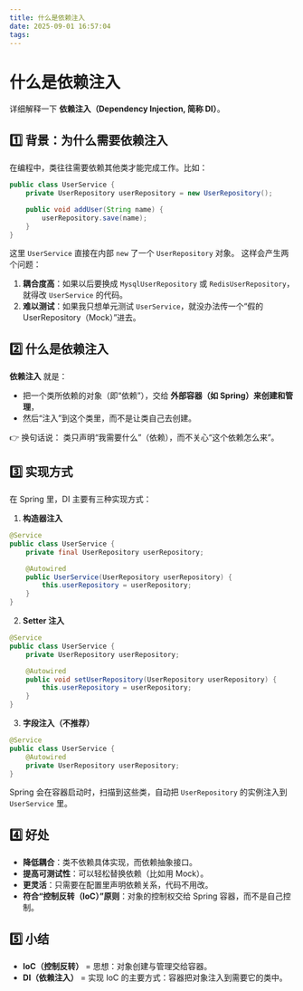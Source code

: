 ```yaml
---
title: 什么是依赖注入
date: 2025-09-01 16:57:04
tags:
---
```


# 什么是依赖注入

详细解释一下 **依赖注入（Dependency Injection, 简称 DI）**。



## 1️⃣ 背景：为什么需要依赖注入


在编程中，类往往需要依赖其他类才能完成工作。比如：

<!--more-->
```java
public class UserService {
    private UserRepository userRepository = new UserRepository();

    public void addUser(String name) {
        userRepository.save(name);
    }
}

```

这里 `UserService` 直接在内部 `new` 了一个 `UserRepository` 对象。
这样会产生两个问题：


1. **耦合度高**：如果以后要换成 `MysqlUserRepository` 或 `RedisUserRepository`，就得改 `UserService` 的代码。
2. **难以测试**：如果我只想单元测试 `UserService`，就没办法传一个“假的 UserRepository（Mock）”进去。


## 2️⃣ 什么是依赖注入


**依赖注入** 就是：


- 把一个类所依赖的对象（即“依赖”），交给 **外部容器（如 Spring）来创建和管理**，
- 然后“注入”到这个类里，而不是让类自己去创建。

👉 换句话说：
类只声明“我需要什么”（依赖），而不关心“这个依赖怎么来”。



## 3️⃣ 实现方式


在 Spring 里，DI 主要有三种实现方式：


1. **构造器注入**

```java
@Service
public class UserService {
    private final UserRepository userRepository;

    @Autowired
    public UserService(UserRepository userRepository) {
        this.userRepository = userRepository;
    }
}

```
2. **Setter 注入**

```java
@Service
public class UserService {
    private UserRepository userRepository;

    @Autowired
    public void setUserRepository(UserRepository userRepository) {
        this.userRepository = userRepository;
    }
}

```
3. **字段注入（不推荐）**

```java
@Service
public class UserService {
    @Autowired
    private UserRepository userRepository;
}

```

Spring 会在容器启动时，扫描到这些类，自动把 `UserRepository` 的实例注入到 `UserService` 里。



## 4️⃣ 好处


- **降低耦合**：类不依赖具体实现，而依赖抽象接口。
- **提高可测试性**：可以轻松替换依赖（比如用 Mock）。
- **更灵活**：只需要在配置里声明依赖关系，代码不用改。
- **符合“控制反转（IoC）”原则**：对象的控制权交给 Spring 容器，而不是自己控制。


## 5️⃣ 小结


- **IoC（控制反转）** = 思想：对象创建与管理交给容器。
- **DI（依赖注入）** = 实现 IoC 的主要方式：容器把对象注入到需要它的类中。
